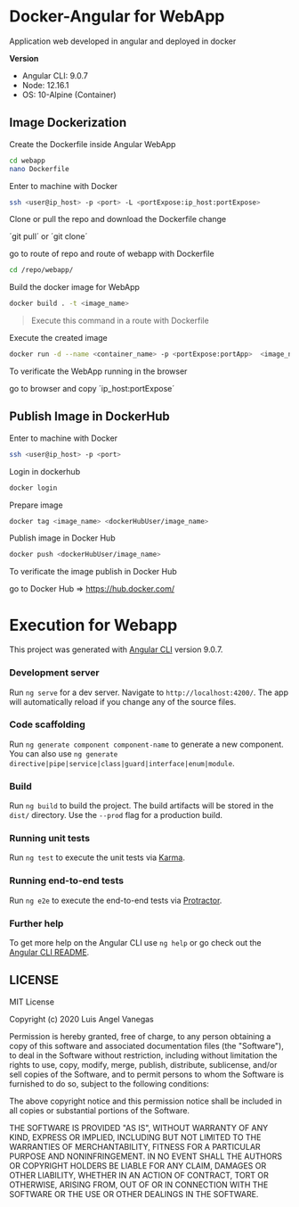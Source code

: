 # Docker-Angular for WebApp
Application web developed in angular and deployed in docker

**Version**

 * Angular CLI: 9.0.7
 * Node: 12.16.1
 * OS: 10-Alpine (Container)

## Image Dockerization

Create the Dockerfile inside Angular WebApp

```bash
cd webapp
nano Dockerfile
``` 
Enter to machine with Docker 

```bash
ssh <user@ip_host> -p <port> -L <portExpose:ip_host:portExpose>
```

Clone or pull the repo and download the Dockerfile change

´git pull´ or  ´git clone´

go to route of repo and route of webapp with Dockerfile

```bash
cd /repo/webapp/
```

Build the docker image for WebApp

```bash
docker build . -t <image_name>
```
>Execute this command in a route with Dockerfile 

Execute the created image 

```bash
docker run -d --name <container_name> -p <portExpose:portApp>  <image_name>
```

To verificate the WebApp running in the browser

go to browser and copy ´ip_host:portExpose´


## Publish Image in DockerHub

Enter to machine with Docker 

```bash
ssh <user@ip_host> -p <port>
```

Login in dockerhub 

```bash
docker login
```

Prepare image 

```bash
docker tag <image_name> <dockerHubUser/image_name>
```

Publish image in Docker Hub

```bash
docker push <dockerHubUser/image_name>
```

To verificate the image publish in Docker Hub

go to Docker Hub => https://hub.docker.com/


# Execution for Webapp

This project was generated with [Angular CLI](https://github.com/angular/angular-cli) version 9.0.7.

### Development server

Run `ng serve` for a dev server. Navigate to `http://localhost:4200/`. The app will automatically reload if you change any of the source files.

### Code scaffolding

Run `ng generate component component-name` to generate a new component. You can also use `ng generate directive|pipe|service|class|guard|interface|enum|module`.

### Build

Run `ng build` to build the project. The build artifacts will be stored in the `dist/` directory. Use the `--prod` flag for a production build.

### Running unit tests

Run `ng test` to execute the unit tests via [Karma](https://karma-runner.github.io).

### Running end-to-end tests

Run `ng e2e` to execute the end-to-end tests via [Protractor](http://www.protractortest.org/).

### Further help

To get more help on the Angular CLI use `ng help` or go check out the [Angular CLI README](https://github.com/angular/angular-cli/blob/master/README.md).



## LICENSE

MIT License

Copyright (c) 2020 Luis Angel Vanegas

Permission is hereby granted, free of charge, to any person obtaining a copy
of this software and associated documentation files (the "Software"), to deal
in the Software without restriction, including without limitation the rights
to use, copy, modify, merge, publish, distribute, sublicense, and/or sell
copies of the Software, and to permit persons to whom the Software is
furnished to do so, subject to the following conditions:

The above copyright notice and this permission notice shall be included in all
copies or substantial portions of the Software.

THE SOFTWARE IS PROVIDED "AS IS", WITHOUT WARRANTY OF ANY KIND, EXPRESS OR
IMPLIED, INCLUDING BUT NOT LIMITED TO THE WARRANTIES OF MERCHANTABILITY,
FITNESS FOR A PARTICULAR PURPOSE AND NONINFRINGEMENT. IN NO EVENT SHALL THE
AUTHORS OR COPYRIGHT HOLDERS BE LIABLE FOR ANY CLAIM, DAMAGES OR OTHER
LIABILITY, WHETHER IN AN ACTION OF CONTRACT, TORT OR OTHERWISE, ARISING FROM,
OUT OF OR IN CONNECTION WITH THE SOFTWARE OR THE USE OR OTHER DEALINGS IN THE
SOFTWARE.
